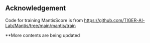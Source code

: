 ## Acknowledgement
Code for training MantisScore is from https://github.com/TIGER-AI-Lab/Mantis/tree/main/mantis/train

**More contents are being updated